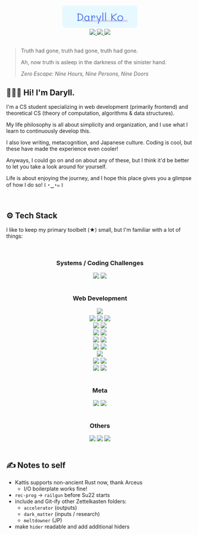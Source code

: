 <div align="center">
  <img src="assets/logo.png" width="40%" alt="logo">
</div>

<div align="center">
  <a href="https://twitter.com/daryll_ko" target="_blank" rel="noopener noreferrer">
    <img src="https://img.shields.io/static/v1?label=&logo=twitter&message=Twitter&labelColor=262A33&color=262A33">
  </a>
  <a href="https://www.linkedin.com/in/daryll-ko" target="_blank" rel="noopener noreferrer">
    <img src="https://img.shields.io/static/v1?label=&logo=linkedin&message=LinkedIn&labelColor=262A33&color=262A33">
  </a>
  <a href="https://anilist.co/user/daryll" target="_blank" rel="noopener noreferrer">
    <img src="https://img.shields.io/static/v1?label=&logo=anilist&message=AniList&labelColor=262A33&color=262A33">
  </a>
</div>

<br>

>
> Truth had gone, truth had gone, truth had gone.
>
> Ah, now truth is asleep in the darkness of the sinister hand.
>
> _Zero Escape: Nine Hours, Nine Persons, Nine Doors_
>

<h2>🙍🏻‍♂️ Hi! I'm Daryll.</h2>

I'm a CS student specializing in web development (primarily frontend) and theoretical CS (theory of computation, algorithms & data structures).

My life philosophy is all about simplicity and organization, and I use what I learn to continuously develop this.

I also love writing, metacognition, and Japanese culture. Coding is cool, but these have made the experience even cooler!

Anyways, I could go on and on about any of these, but I think it'd be better to let you take a look around for yourself.

Life is about enjoying the journey, and I hope this place gives you a glimpse of how I do so! ꒰ ･‿･๑ ꒱

<br>

<h2>⚙️ Tech Stack</h2>

I like to keep my primary toolbelt (★) small, but I'm familiar with a lot of things:

<br>

<div align="center">
  <h3>Systems / Coding Challenges</h3>
  <img src="https://img.shields.io/static/v1?label=&logo=rust&message=Rust ★&labelColor=262A33&color=262A33">
  <img src="https://img.shields.io/static/v1?label=&logo=cplusplus&message=C%2b%2b&labelColor=262A33&color=262A33">
</div>

<br>

<div align="center">
  <h3>Web Development</h3>
  <div>
    <img src="https://img.shields.io/static/v1?label=&logo=html5&message=HTML& labelColor=262A33&color=262A33">
  </div>
  <div>
    <img src="https://img.shields.io/static/v1?label=&logo=styledcomponents&message=styled-components ★& labelColor=262A33&color=262A33">
    <img src="https://img.shields.io/static/v1?label=&logo=sass&message=Sass& labelColor=262A33&color=262A33">
    <img src="https://img.shields.io/static/v1?label=&logo=css3&message=CSS& labelColor=262A33&color=262A33">
  </div>
  <div>
    <img src="https://img.shields.io/static/v1?label=&logo=typescript&message=TypeScript ★&labelColor=262A33&color=262A33">
    <img src="https://img.shields.io/static/v1?label=&logo=javascript&message=JavaScript&labelColor=262A33&color=262A33">
  </div>
  <div>
    <img src="https://img.shields.io/static/v1?label=&logo=nextdotjs&message=Next.js&labelColor=262A33&color=262A33">
    <img src="https://img.shields.io/static/v1?label=&logo=react&message=React ★&labelColor=262A33&color=262A33">
  </div>
  <div>
    <img src="https://img.shields.io/static/v1?label=&logo=express&message=Express&labelColor=262A33&color=262A33">
    <img src="https://img.shields.io/static/v1?label=&logo=nodedotjs&message=Node.js&labelColor=262A33&color=262A33">
  </div>
  <div>
    <img src="https://img.shields.io/static/v1?label=&logo=redis&message=Redis&labelColor=262A33&color=262A33">
    <img src="https://img.shields.io/static/v1?label=&logo=mongodb&message=MongoDB&labelColor=262A33&color=262A33">
  </div>
  <div>
    <img src="https://img.shields.io/static/v1?label=&logo=graphql&message=GraphQL&labelColor=262A33&color=262A33">
  </div>
  <div>
    <img src="https://img.shields.io/static/v1?label=&logo=cypress&message=Cypress ★&labelColor=262A33&color=262A33">
    <img src="https://img.shields.io/static/v1?label=&logo=jest&message=Jest&labelColor=262A33&color=262A33">
  </div>
  <div>
    <img src="https://img.shields.io/static/v1?label=&logo=vite&message=Vite ★&labelColor=262A33&color=262A33">
    <img src="https://img.shields.io/static/v1?label=&logo=webpack&message=Webpack&labelColor=262A33&color=262A33">
  </div>
</div>

<br>

<div align="center">
  <h3>Meta</h3>
  <img src="https://img.shields.io/static/v1?label=&logo=git&message=Git ★&labelColor=262A33&color=262A33">
  <img src="https://img.shields.io/static/v1?label=&logo=github&message=GitHub ★&labelColor=262A33&color=262A33">
</div>

<br>

<div align="center">
  <h3>Others</h3>
  <img src="https://img.shields.io/static/v1?label=&logo=haskell&message=Haskell&labelColor=262A33&color=262A33">
  <img src="https://img.shields.io/static/v1?label=&logo=python&message=Python&labelColor=262A33&color=262A33">
  <img src="https://img.shields.io/static/v1?label=&logo=figma&message=Figma&labelColor=262A33&color=262A33">
</div>

<br>

<h2>✍ Notes to self</h2>

- Kattis supports non-ancient Rust now, thank Arceus
  - I/O boilerplate works fine!
- `rec-prog` -> `railgun` before Su22 starts
- include and Git-ify other Zettelkasten folders:
  - `accelerator` (outputs)
  - `dark_matter` (inputs / research)
  - `meltdowner` (JP)
- make `hider` readable and add additional hiders
